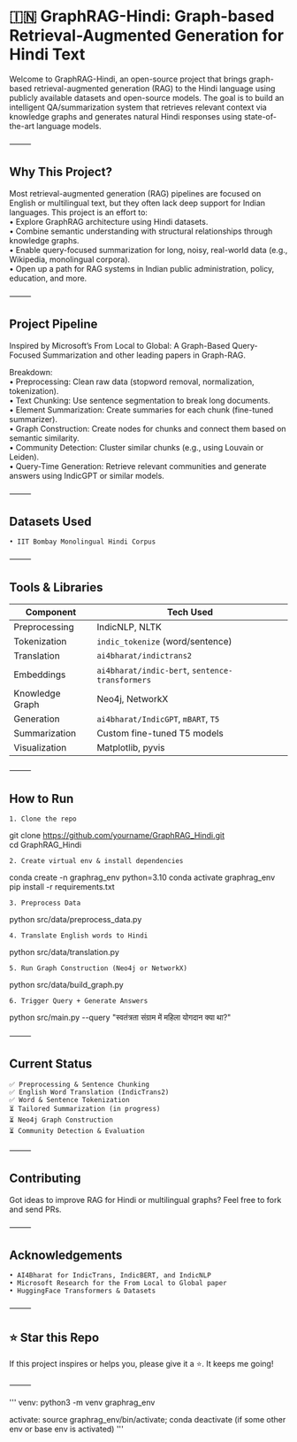 
# 🇮🇳  GraphRAG-Hindi: Graph-based Retrieval-Augmented Generation for Hindi Text

Welcome to GraphRAG-Hindi, an open-source project that brings graph-based retrieval-augmented generation (RAG) to the Hindi language using publicly available datasets and open-source models. The goal is to build an intelligent QA/summarization system that retrieves relevant context via knowledge graphs and generates natural Hindi responses using state-of-the-art language models.

⸻

## Why This Project?

Most retrieval-augmented generation (RAG) pipelines are focused on English or multilingual text, but they often lack deep support for Indian languages. This project is an effort to:  
	• Explore GraphRAG architecture using Hindi datasets.  
	• Combine semantic understanding with structural relationships through knowledge graphs.  
	• Enable query-focused summarization for long, noisy, real-world data (e.g., Wikipedia, monolingual corpora).  
	• Open up a path for RAG systems in Indian public administration, policy, education, and more.  

⸻

## Project Pipeline

Inspired by Microsoft’s From Local to Global: A Graph-Based Query-Focused Summarization and other leading papers in Graph-RAG.

Breakdown:  
	• Preprocessing: Clean raw data (stopword removal, normalization, tokenization).  
	• Text Chunking: Use sentence segmentation to break long documents.  
	• Element Summarization: Create summaries for each chunk (fine-tuned summarizer).  
	• Graph Construction: Create nodes for chunks and connect them based on semantic similarity.  
	• Community Detection: Cluster similar chunks (e.g., using Louvain or Leiden).  
	• Query-Time Generation: Retrieve relevant communities and generate answers using IndicGPT or similar models.  



⸻

## Datasets Used
	• IIT Bombay Monolingual Hindi Corpus

⸻

## Tools & Libraries

| Component        | Tech Used                                  |
|------------------|--------------------------------------------|
| Preprocessing    | IndicNLP, NLTK                             |
| Tokenization     | `indic_tokenize` (word/sentence)           |
| Translation      | `ai4bharat/indictrans2`                    |
| Embeddings       | `ai4bharat/indic-bert`, `sentence-transformers` |
| Knowledge Graph  | Neo4j, NetworkX                            |
| Generation       | `ai4bharat/IndicGPT`, `mBART`, `T5`        |
| Summarization    | Custom fine-tuned T5 models                |
| Visualization    | Matplotlib, pyvis                          |



⸻

## How to Run

	1. Clone the repo


git clone https://github.com/yourname/GraphRAG_Hindi.git  
cd GraphRAG_Hindi

	2. Create virtual env & install dependencies

conda create -n graphrag_env python=3.10
conda activate graphrag_env
pip install -r requirements.txt

	3. Preprocess Data

python src/data/preprocess_data.py

	4. Translate English words to Hindi

python src/data/translation.py

	5. Run Graph Construction (Neo4j or NetworkX)

python src/data/build_graph.py

	6. Trigger Query + Generate Answers

python src/main.py --query "स्वतंत्रता संग्राम में महिला योगदान क्या था?"



⸻

## Current Status
	✅ Preprocessing & Sentence Chunking
	✅ English Word Translation (IndicTrans2)
	✅ Word & Sentence Tokenization
	⏳ Tailored Summarization (in progress)
	⏳ Neo4j Graph Construction
	⏳ Community Detection & Evaluation

⸻

## Contributing

Got ideas to improve RAG for Hindi or multilingual graphs? Feel free to fork and send PRs.

⸻

## Acknowledgements
	• AI4Bharat for IndicTrans, IndicBERT, and IndicNLP
	• Microsoft Research for the From Local to Global paper
	• HuggingFace Transformers & Datasets

⸻

## ⭐️ Star this Repo

If this project inspires or helps you, please give it a ⭐️. It keeps me going!

⸻
  

'''
venv: python3 -m venv graphrag_env


activate: source graphrag_env/bin/activate; 
        conda deactivate (if some other env or base env is activated)
'''